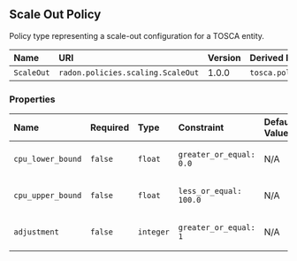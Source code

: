 ## Scale Out Policy

Policy type representing a scale-out configuration for a TOSCA entity.

| Name | URI | Version | Derived From |
|:---- |:--- |:------- |:------------ |
| `ScaleOut` | `radon.policies.scaling.ScaleOut` | 1.0.0 | `tosca.policies.Scaling` |

### Properties

| Name | Required | Type | Constraint | Default Value | Description |
|:---- |:-------- |:---- |:---------- |:------------- |:----------- |
| `cpu_lower_bound` | `false` | `float` | `greater_or_equal: 0.0` | N/A | The lower bound for the CPU |
| `cpu_upper_bound` | `false` | `float` | `less_or_equal: 100.0` | N/A | The upper bound for the CPU |
| `adjustment` | `false` | `integer` | `greater_or_equal: 1` | N/A | The amount by which to scale |
